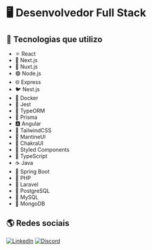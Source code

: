 <h1>🖥️ Desenvolvedor Full Stack</h1>

<h2>🚀 Tecnologias que utilizo</h2>

<ul> 
    <li>⚛️ React</li>
    <li>🔲 Next.js</li>
    <li>💚 Nuxt.js</li>
    <li>🟢 Node.js</li>
    <li>🌐 Express</li>
    <li>🐦 Nest.js</li>
    <li>🐳 Docker</li>
    <li>🧪 Jest</li>
    <li>🔶 TypeORM</li>
    <li>🔷 Prisma</li>
    <li>🅰️ Angular</li>
    <li>💠 TailwindCSS</li>
    <li>💠 MantineUI</li> 
    <li>💠 ChakraUI</li> 
    <li>🎨 Styled Components</li>
    <li>🔵 TypeScript</li>
    <li>☕ Java</li>
    <li>🍃 Spring Boot</li>
    <li>🐘 PHP</li>
    <li>🔶 Laravel</li>
    <li>🐘 PostgreSQL</li>
    <li>🐘 MySQL</li>
    <li>🍃 MongoDB</li>
</ul>

<h2>🌎 Redes sociais</h2>

[![LinkedIn](https://img.shields.io/badge/LinkedIn-0077B5?style=for-the-badge&logo=linkedin&logoColor=white)](https://www.linkedin.com/in/alfredopfneto/)
[![Discord](https://img.shields.io/badge/Discord-7289DA?style=for-the-badge&logo=discord&logoColor=white)](https://discordapp.com/users/713392854227091516)
